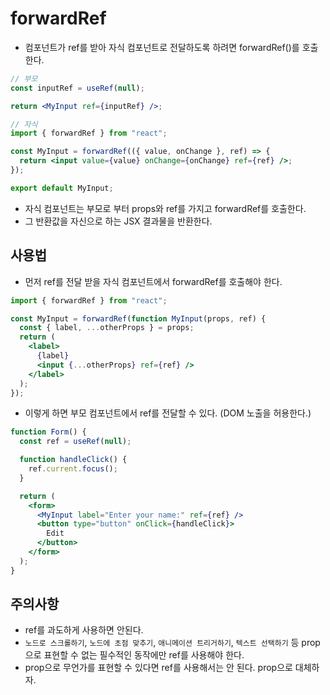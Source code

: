 # forwardRef

- 컴포넌트가 ref를 받아 자식 컴포넌트로 전달하도록 하려면 forwardRef()를 호출한다.

```jsx
// 부모
const inputRef = useRef(null);

return <MyInput ref={inputRef} />;

// 자식
import { forwardRef } from "react";

const MyInput = forwardRef(({ value, onChange }, ref) => {
  return <input value={value} onChange={onChange} ref={ref} />;
});

export default MyInput;
```

- 자식 컴포넌트는 부모로 부터 props와 ref를 가지고 forwardRef를 호출한다.
- 그 반환값을 자신으로 하는 JSX 결과물을 반환한다.

## 사용법

- 먼저 ref를 전달 받을 자식 컴포넌트에서 forwardRef를 호출해야 한다.

```jsx
import { forwardRef } from "react";

const MyInput = forwardRef(function MyInput(props, ref) {
  const { label, ...otherProps } = props;
  return (
    <label>
      {label}
      <input {...otherProps} ref={ref} />
    </label>
  );
});
```

- 이렇게 하면 부모 컴포넌트에서 ref를 전달할 수 있다. (DOM 노출을 허용한다.)

```jsx
function Form() {
  const ref = useRef(null);

  function handleClick() {
    ref.current.focus();
  }

  return (
    <form>
      <MyInput label="Enter your name:" ref={ref} />
      <button type="button" onClick={handleClick}>
        Edit
      </button>
    </form>
  );
}
```

## 주의사항

- ref를 과도하게 사용하면 안된다.
- `노드로 스크롤하기`, `노드에 초점 맞추기`, `애니메이션 트리거하기`, `텍스트 선택하기` 등 prop으로 표현할 수 없는 필수적인 동작에만 ref를 사용해야 한다.
- prop으로 무언가를 표현할 수 있다면 ref를 사용해서는 안 된다. prop으로 대체하자.
